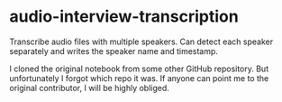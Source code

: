 # audio-interview-transcription
Transcribe audio files with multiple speakers. Can detect each speaker separately and writes the speaker name and timestamp.

I cloned the original notebook from some other GitHub repository. But unfortunately I forgot which repo it was. If anyone can point me to the original contributor, I will be highly obliged.
